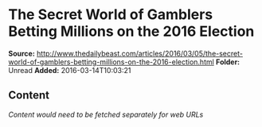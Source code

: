 # The Secret World of Gamblers Betting Millions on the 2016 Election

**Source:** http://www.thedailybeast.com/articles/2016/03/05/the-secret-world-of-gamblers-betting-millions-on-the-2016-election.html
**Folder:** Unread
**Added:** 2016-03-14T10:03:21




## Content
*Content would need to be fetched separately for web URLs*
